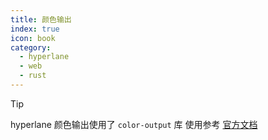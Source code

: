 ```yaml
---
title: 颜色输出
index: true
icon: book
category:
  - hyperlane
  - web
  - rust
---
```


> [!tip]
> hyperlane 颜色输出使用了 `color-output` 库
> 使用参考 [官方文档](../color-output/README.md)

<Bottom />
